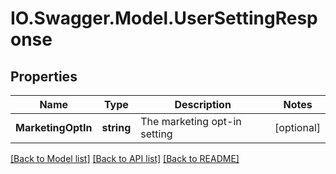 # IO.Swagger.Model.UserSettingResponse
## Properties

Name | Type | Description | Notes
------------ | ------------- | ------------- | -------------
**MarketingOptIn** | **string** | The marketing opt-in setting | [optional] 

[[Back to Model list]](../README.md#documentation-for-models) [[Back to API list]](../README.md#documentation-for-api-endpoints) [[Back to README]](../README.md)

